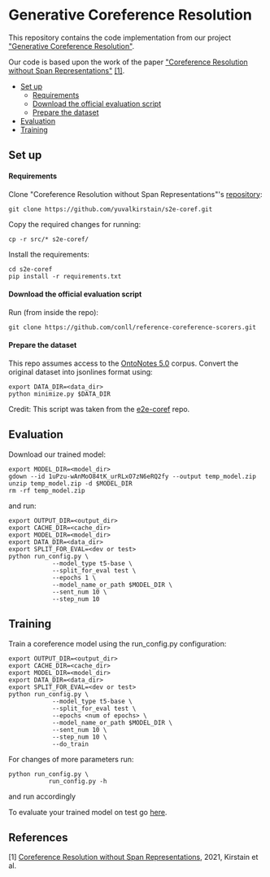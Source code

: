 # Generative Coreference Resolution

This repository contains the code implementation from our project 
["Generative Coreference Resolution"](https://drive.google.com/file/d/1UZ4IZqfQ-GxO6Hk_L5fLMc2BouO2079s/view?usp=sharing).

Our code is based upon the work of the paper ["Coreference Resolution 
without Span Representations"](https://www.semanticscholar.org/paper/Coreference-Resolution-without-Span-Representations-Kirstain-Ram/3029263ca51e6c2907f9f99277083cf6afb1adb7)
[[1]](#1).


- [Set up](#set-up)
  * [Requirements](#requirements)
  * [Download the official evaluation script](#download-the-official-evaluation-script)
  * [Prepare the dataset](#prepare-the-dataset)
- [Evaluation](#evaluation)
- [Training](#training)

## Set up

#### Requirements
Clone "Coreference Resolution 
without Span Representations"'s [repository](https://github.com/yuvalkirstain/s2e-coref):
```
git clone https://github.com/yuvalkirstain/s2e-coref.git
```
Copy the required changes for running:
```
cp -r src/* s2e-coref/
```
Install the requirements:
```
cd s2e-coref
pip install -r requirements.txt
```
#### Download the official evaluation script
Run (from inside the repo):
 
```
git clone https://github.com/conll/reference-coreference-scorers.git
```

#### Prepare the dataset

This repo assumes access to the [OntoNotes 5.0](https://catalog.ldc.upenn.edu/LDC2013T19) corpus.
Convert the original dataset into jsonlines format using:
```
export DATA_DIR=<data_dir>
python minimize.py $DATA_DIR
``` 
Credit: This script was taken from the [e2e-coref](https://github.com/kentonl/e2e-coref/) repo.

## Evaluation
Download our trained model:
 ```
export MODEL_DIR=<model_dir>
gdown --id 1uPzu-wAnMoO84tK_urRLxO7zN6eRQ2fy --output temp_model.zip
unzip temp_model.zip -d $MODEL_DIR
rm -rf temp_model.zip
```

and run:
```
export OUTPUT_DIR=<output_dir>
export CACHE_DIR=<cache_dir>
export MODEL_DIR=<model_dir>
export DATA_DIR=<data_dir>
export SPLIT_FOR_EVAL=<dev or test>
python run_config.py \
            --model_type t5-base \
            --split_for_eval test \
            --epochs 1 \
            --model_name_or_path $MODEL_DIR \
            --sent_num 10 \
            --step_num 10
```


## Training
Train a coreference model using the run_config.py configuration:
```
export OUTPUT_DIR=<output_dir>
export CACHE_DIR=<cache_dir>
export MODEL_DIR=<model_dir>
export DATA_DIR=<data_dir>
export SPLIT_FOR_EVAL=<dev or test>
python run_config.py \
            --model_type t5-base \
            --split_for_eval test \
            --epochs <num of epochs> \
            --model_name_or_path $MODEL_DIR \
            --sent_num 10 \
            --step_num 10 \
            --do_train
```
For changes of more parameters run:
```
python run_config.py \
           run_config.py -h
```
and run accordingly


To evaluate your trained model on test go [here](#evaluation).

## References
<a id="1">[1]</a> 
[Coreference Resolution without Span Representations](arXiv:2101.00434), 2021, Kirstain et 
al.
